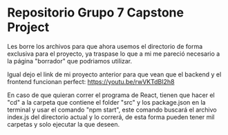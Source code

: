 # Repositorio Grupo 7 Capstone Project
Les borre los archivos para que ahora usemos el directorio de forma exclusiva para el proyecto, ya traspase lo que a mi me pareció necesario a la página "borrador" que podriamos utilizar.

Igual dejo el link de mi proyecto anterior para que vean que el backend y el frontend funcionan perfect: https://youtu.be/rwVKTdBI2h8

En caso de que quieran correr el programa de React, tienen que hacer el "cd" a la carpeta que contiene el folder "src" y los package.json en la terminal y usar el comando "npm start", este comando buscará el archivo index.js del directorio actual y lo correrá, de esta forma pueden tener mil carpetas y solo ejecutar la que deseen.
